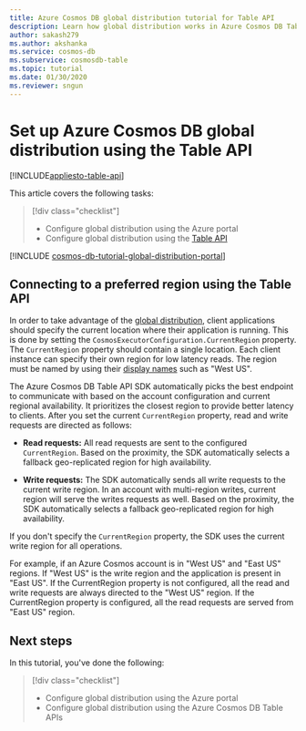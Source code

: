 ```yaml
---
title: Azure Cosmos DB global distribution tutorial for Table API
description: Learn how global distribution works in Azure Cosmos DB Table API accounts and how to configure the preferred list of regions
author: sakash279
ms.author: akshanka
ms.service: cosmos-db
ms.subservice: cosmosdb-table
ms.topic: tutorial
ms.date: 01/30/2020
ms.reviewer: sngun
---
```

# Set up Azure Cosmos DB global distribution using the Table API
[!INCLUDE[appliesto-table-api](includes/appliesto-table-api.md)]

This article covers the following tasks: 

> [!div class="checklist"]
> * Configure global distribution using the Azure portal
> * Configure global distribution using the [Table API](table/introduction.md)

[!INCLUDE [cosmos-db-tutorial-global-distribution-portal](includes/cosmos-db-tutorial-global-distribution-portal.md)]


## Connecting to a preferred region using the Table API

In order to take advantage of the [global distribution](distribute-data-globally.md), client applications should specify the current location where their application is running. This is done by setting the `CosmosExecutorConfiguration.CurrentRegion` property. The `CurrentRegion` property should contain a single location. Each client instance can specify their own region for low latency reads. The region must be named by using their [display names](/previous-versions/azure/reference/gg441293(v=azure.100)) such as "West US". 

The Azure Cosmos DB Table API SDK automatically picks the best endpoint to communicate with based on the account configuration and current regional availability. It prioritizes the closest region to provide better latency to clients. After you set the current `CurrentRegion` property, read and write requests are directed as follows:

* **Read requests:** All read requests are sent to the configured `CurrentRegion`. Based on the proximity, the SDK automatically selects a fallback geo-replicated region for high availability.

* **Write requests:** The SDK automatically sends all write requests to the current write region. In an account with multi-region writes, current region will serve the writes requests as well. Based on the proximity, the SDK automatically selects a fallback geo-replicated region for high availability.

If you don't specify the `CurrentRegion` property, the SDK uses the current write region for all operations.

For example, if an Azure Cosmos account is in "West US" and "East US" regions. If "West US" is the write region and the application is present in "East US". If the CurrentRegion property is not configured, all the read and write requests are always directed to the "West US" region. If the CurrentRegion property is configured, all the read requests are served from "East US" region.

## Next steps

In this tutorial, you've done the following:

> [!div class="checklist"]
> * Configure global distribution using the Azure portal
> * Configure global distribution using the Azure Cosmos DB Table APIs
